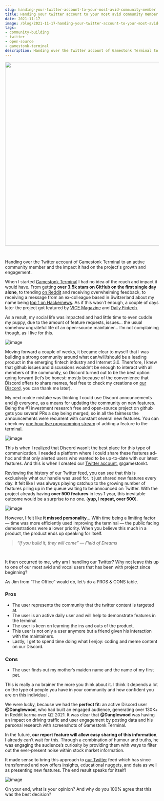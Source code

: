 ```yaml
---
slug: handing-your-twitter-account-to-your-most-avid-community-member
title: Handing your twitter account to your most avid community member
date: 2021-11-17
image: /blog/2021-11-17-handing-your-twitter-account-to-your-most-avid-community-member.png
tags:
- community-building
- twitter
- open-source
- gamestonk-terminal
description: Handing over the Twitter account of Gamestonk Terminal to an active community member and the impact it had on the project's growth and engagement.
---
```





<p align="center">
    <img width="600" src="/blog/2021-11-17-handing-your-twitter-account-to-your-most-avid-community-member.png"/>
</p>

<br />

Handing over the Twitter account of Gamestonk Terminal to an active community member and the impact it had on the project's growth and engagement.

<!-- truncate -->

<div style={{borderTop: '1px solid #0088CC', margin: '1.5em 0'}} />

When I started [Gamestonk Terminal](https://github.com/GamestonkTerminal/GamestonkTerminal) I had no idea of the reach and impact it would have. From getting **over 3.5k stars on GitHub on the first single day alone**, to trending [on Reddit](https://www.reddit.com/r/algotrading/comments/lrndzi/cant_afford_the_bloomberg_terminal_no_worries_i/) and receiving overwhelming feedback, to receiving a message from an ex-colleague based in Switzerland about my name being [top 1 on Hackernews](https://news.ycombinator.com/item?id=26258773). As if this wasn’t enough, a couple of days later the project got featured by [VICE Magazine](https://www.vice.com/en/article/qjp9vp/gamestonk-terminal-is-a-diy-meme-stock-version-of-bloomberg-terminal) and [Daily Fintech](https://dailyfintech.com/2021/02/25/never-underestimate-bloomberg-but-here-are-5-reasons-why-the-gamestonk-terminal-is-a-contender/).

As a result, my social life was impacted and had little time to even cuddle my puppy, due to the amount of feature requests, issues… the usual somehow ungrateful life of an open-source maintainer… I’m not complaining though, as I live for this.

![image](/blog/2021-11-17-handing-your-twitter-account-to-your-most-avid-community-member_1.png)

Moving forward a couple of weeks, it became clear to myself that I was building a strong community around what can/will/should be a leading product in the emerging fintech industry and Internet 3.0. Therefore, I knew that github issues and discussions wouldn’t be enough to interact with all members of the community, so Discord turned out to be the best option going forward (let’s be honest: mostly because of the convenience that Discord offers to share memes, feel free to check my creations on [our Discord](https://discord.gg/2KnVnkDTxM), you can thank me later).

My next rookie mistake was thinking I could use Discord announcements and @ everyone, as a means for updating the community on new features. Being the #1 investment research free and open-source project on github gets you several PRs a day being merged, so in all the fairness the announcements were recurrent with constant several new features. You can check my [one hour live programming stream](https://www.youtube.com/watch?v=9BMI9cleTTg) of adding a feature to the terminal.

![image](/blog/2021-11-17-handing-your-twitter-account-to-your-most-avid-community-member_2.png)

This is when I realized that Discord wasn’t the best place for this type of communication. I needed a platform where I could share these features ad-hoc and that only alerted users who wanted to be up-to-date with our latest features. And this is when I created our [Twitter account](https://twitter.com/gamestonkt), @gamestonkt.

Reviewing the history of our Twitter feed, you can see that this is exclusively what our handle was used for. It just shared new features every day. It felt like I was always playing catchup to the growing number of features piling up in the queue waiting to be announced on Twitter. With the project already having **over 500 features** in less 1 year, this inevitable outcome would be a surprise to no one. (**yup, I repeat, over 500**).

![image](/blog/2021-11-17-handing-your-twitter-account-to-your-most-avid-community-member_3.png)

However, I felt like **it missed personality**... With time being a limiting factor — time was more efficiently used improving the terminal — the public facing demonstrations were a lower priority. When you believe this much in a product, the product ends up speaking for itself.

> _“If you build it, they will come” — Field of Dreams_

<br />

It then occurred to me, why am I handling our Twitter? Why not leave this up to one of our most avid and vocal users that has been with project since beginning?

As Jim from “The Office” would do, let’s do a PROS & CONS table.

### Pros

- The user represents the community that the twitter content is targeted at.
- The user is an active daily user and will help to demonstrate features in the terminal.
- The user is keen on learning the ins and outs of the product.
- This user is not only a user anymore but a friend given his interaction with the maintainers.
- Lastly, I get to spend time doing what I enjoy: coding and meme content on our Discord.

### Cons

- The user finds out my mother’s maiden name and the name of my first pet.

This is really a no brainer the more you think about it. I think it depends a lot on the type of people you have in your community and how confident you are on this individual .

We were lucky, because we had the **perfect fit**: an active Discord user **@Danglewood**, who had built an engaged audience, generating over 130K+ in Reddit karma over Q2 2021. It was clear that **@Danglewood** was having an impact on driving traffic and user engagement by posting data and his personal research with screenshots of Gamestonk Terminal.

In the future, **our report feature will allow easy sharing of this information**, I already can’t wait for this. Through a combination of humour and truths, he was engaging the audience’s curiosity by providing them with ways to filter out the ever-present noise within stock market information.

It made sense to bring this approach to [our Twitter](https://twitter.com/gamestonkt) feed which has since transformed and now offers insights, educational nuggets, and data as well as presenting new features. The end result speaks for itself!

![image](/blog/2021-11-17-handing-your-twitter-account-to-your-most-avid-community-member_4.png)

On your end, what is your opinion? And why do you 100% agree that this was the best decision?

